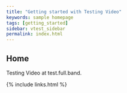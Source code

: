 ```yaml
---
title: "Getting started with Testing Video"
keywords: sample homepage
tags: [getting_started]
sidebar: vtest_sidebar
permalink: index.html
---
```


## Home

Testing Video at test.full.band.

{% include links.html %}
